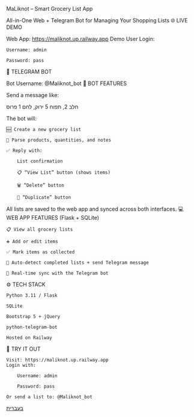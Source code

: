 MaLiknot – Smart Grocery List App

All-in-One Web + Telegram Bot for Managing Your Shopping Lists
🌐 LIVE DEMO

Web App: https://maliknot.up.railway.app
Demo User Login:

    Username: admin

    Password: pass

🤖 TELEGRAM BOT

Bot Username: @Maliknot_bot
🔧 BOT FEATURES

Send a message like:

חלב 2, תפוח 5 ירוק, לחם 1 פרוס

The bot will:

    🆕 Create a new grocery list

    🧠 Parse products, quantities, and notes

    ✅ Reply with:

        List confirmation

        📋 “View List” button (shows items)

        🗑 “Delete” button

        🔁 “Duplicate” button

All lists are saved to the web app and synced across both interfaces.
💻 WEB APP FEATURES (Flask + SQLite)

    📋 View all grocery lists

    ➕ Add or edit items

    ✅ Mark items as collected

    🔔 Auto-detect completed lists + send Telegram message

    🔄 Real-time sync with the Telegram bot

⚙️ TECH STACK

    Python 3.11 / Flask

    SQLite

    Bootstrap 5 + jQuery

    python-telegram-bot

    Hosted on Railway

🚀 TRY IT OUT

    Visit: https://maliknot.up.railway.app
    Login with:

        Username: admin

        Password: pass

    Or send a list to: @Maliknot_bot
[בעברית](WebApp/ReadMe_Heb.txt)
                           
